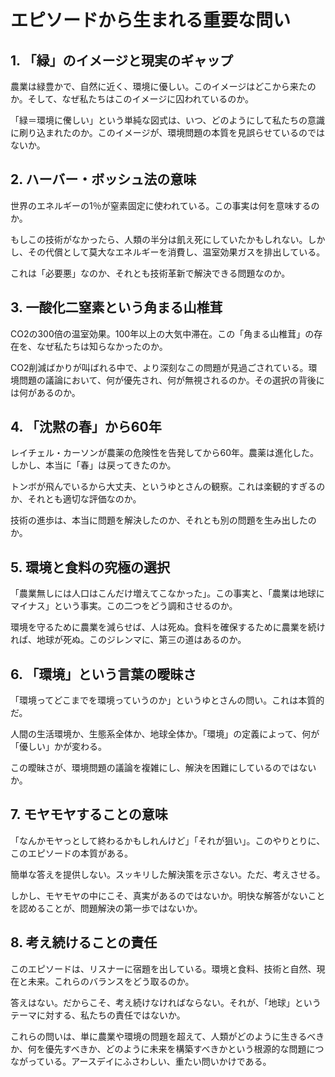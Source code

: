 # エピソードから生まれる重要な問い

## 1. 「緑」のイメージと現実のギャップ

農業は緑豊かで、自然に近く、環境に優しい。このイメージはどこから来たのか。そして、なぜ私たちはこのイメージに囚われているのか。

「緑＝環境に儯しい」という単純な図式は、いつ、どのようにして私たちの意識に刷り込まれたのか。このイメージが、環境問題の本質を見誤らせているのではないか。

## 2. ハーバー・ボッシュ法の意味

世界のエネルギーの1％が窒素固定に使われている。この事実は何を意味するのか。

もしこの技術がなかったら、人類の半分は飢え死にしていたかもしれない。しかし、その代償として莫大なエネルギーを消費し、温室効果ガスを排出している。

これは「必要悪」なのか、それとも技術革新で解決できる問題なのか。

## 3. 一酸化二窒素という角まる山椎茸

CO2の300倍の温室効果。100年以上の大気中滞在。この「角まる山椎茸」の存在を、なぜ私たちは知らなかったのか。

CO2削減ばかりが叫ばれる中で、より深刻なこの問題が見過ごされている。環境問題の議論において、何が優先され、何が無視されるのか。その選択の背後には何があるのか。

## 4. 「沈黙の春」から60年

レイチェル・カーソンが農薬の危険性を告発してから60年。農薬は進化した。しかし、本当に「春」は戻ってきたのか。

トンボが飛んでいるから大丈夫、というゆとさんの観察。これは楽観的すぎるのか、それとも適切な評価なのか。

技術の進歩は、本当に問題を解決したのか、それとも別の問題を生み出したのか。

## 5. 環境と食料の究極の選択

「農業無しには人口はこんだけ増えてこなかった」。この事実と、「農業は地球にマイナス」という事実。この二つをどう調和させるのか。

環境を守るために農業を減らせば、人は死ぬ。食料を確保するために農業を続ければ、地球が死ぬ。このジレンマに、第三の道はあるのか。

## 6. 「環境」という言葉の曖昧さ

「環境ってどこまでを環境っていうのか」というゆとさんの問い。これは本質的だ。

人間の生活環境か、生態系全体か、地球全体か。「環境」の定義によって、何が「優しい」かが変わる。

この曖昧さが、環境問題の議論を複雑にし、解決を困難にしているのではないか。

## 7. モヤモヤすることの意味

「なんかモヤっとして終わるかもしれんけど」「それが狙い」。このやりとりに、このエピソードの本質がある。

簡単な答えを提供しない。スッキリした解決策を示さない。ただ、考えさせる。

しかし、モヤモヤの中にこそ、真実があるのではないか。明快な解答がないことを認めることが、問題解決の第一歩ではないか。

## 8. 考え続けることの責任

このエピソードは、リスナーに宿題を出している。環境と食料、技術と自然、現在と未来。これらのバランスをどう取るのか。

答えはない。だからこそ、考え続けなければならない。それが、「地球」というテーマに対する、私たちの責任ではないか。

これらの問いは、単に農業や環境の問題を超えて、人類がどのように生きるべきか、何を優先すべきか、どのように未来を構築すべきかという根源的な問題につながっている。アースデイにふさわしい、重たい問いかけである。